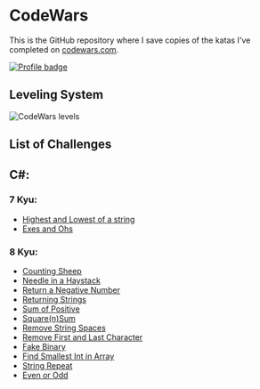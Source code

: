 # CodeWars

This is the GitHub repository where I save copies of the katas I've completed on
[codewars.com](https://www.codewars.com/).

[![Profile badge](https://www.codewars.com/users/Lumi_s/badges/large)](https://www.codewars.com/users/Lumi_s)


## Leveling System

![CodeWars levels](https://i.imgur.com/Vm77XMv.png)

## List of Challenges

## C#:
### 7 Kyu:
* [Highest and Lowest of a string](https://github.com/Lumi-sg/CodeWars/blob/main/C%23/7%20Kyu/HighestandLowest.cs)
* [Exes and Ohs](https://github.com/Lumi-sg/CodeWars/blob/main/C%23/7%20Kyu/Exes%20and%20Ohs.cs)
### 8 Kyu:
* [Counting Sheep](https://github.com/Lumi-sg/CodeWars/blob/main/C%23/8%20Kyu/CountingSheep.cs)
* [Needle in a Haystack](https://github.com/Lumi-sg/CodeWars/blob/main/C%23/8%20Kyu/NeedleHaystack.cs)
* [Return a Negative Number](https://github.com/Lumi-sg/CodeWars/blob/main/C%23/8%20Kyu/ReturnNegative.cs)
* [Returning Strings](https://github.com/Lumi-sg/CodeWars/blob/main/C%23/8%20Kyu/Returning%20Strings.cs)
* [Sum of Positive](https://github.com/Lumi-sg/CodeWars/blob/main/C%23/8%20Kyu/Sum%20of%20positive.cs)
* [Square(n)Sum](https://github.com/Lumi-sg/CodeWars/blob/main/C%23/8%20Kyu/Square(n)Sum.cs)
* [Remove String Spaces](https://github.com/Lumi-sg/CodeWars/blob/main/C%23/8%20Kyu/Remove%20String%20Spaces.cs)
* [Remove First and Last Character](https://github.com/Lumi-sg/CodeWars/blob/main/C%23/8%20Kyu/Remove%20First%20and%20Last%20Character.cs)
* [Fake Binary](https://github.com/Lumi-sg/CodeWars/blob/main/C%23/8%20Kyu/Fake%20Binary.cs)
* [Find Smallest Int in Array](https://github.com/Lumi-sg/CodeWars/blob/main/C%23/8%20Kyu/Find%20Smallest%20Int%20in%20Array.cs)
* [String Repeat](https://github.com/Lumi-sg/CodeWars/blob/main/C%23/8%20Kyu/String%20Repeat.cs)
* [Even or Odd](https://github.com/Lumi-sg/CodeWars/blob/main/C%23/8%20Kyu/Even%20or%20Odd.cs)
